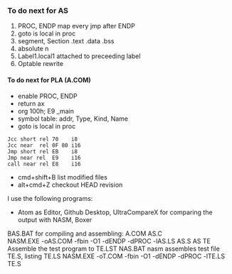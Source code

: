 ### To do next for AS
1. PROC, ENDP map every jmp after ENDP
1. goto is local in proc
1. segment, Section .text .data .bss
1. absolute n
1. Label1.local1 attached to preceeding label
1. Optable rewrite

#### To do next for PLA (A.COM)
* enable PROC, ENDP
* return ax
* org 100h; E9 _main
* symbol table: addr, Type, Kind, Name
* goto is local in proc

```
Jcc short rel 70    i8
Jcc near  rel 0F 80 i16
Jmp short rel EB    i8
Jmp near rel  E9    i16
call near rel E8    i16
```

- cmd+shift+B list modified files
- alt+cmd+Z   checkout HEAD revision

I use the following programs:
- Atom as Editor, Github Desktop,
UltraCompareX for comparing the output with NASM, Boxer                                                                                      

BAS.BAT     for compiling and assembling:
            A.COM AS.C   
            NASM.EXE -oAS.COM -fbin  -O1 -dENDP -dPROC -lAS.LS AS.S
AS TE       Assemble the test program to TE.LST
NAS.BAT     nasm assembles test file TE.S, listing TE.LS
            NASM.EXE -oT.COM -fbin -O1 -dENDP -dPROC -lTE.LS TE.S 